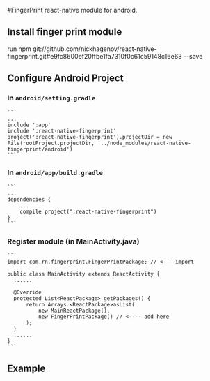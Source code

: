 #FingerPrint react-native module for android.

## Install finger print module
   run npm git://github.com/nickhagenov/react-native-fingerprint.git#e9fc8600ef20ffbe1fa7310f0c61c59148c16e63 --save

## Configure Android Project
### In `android/setting.gradle`

    ```
    ...
    include ':app'
    include ':react-native-fingerprint'
    project(':react-native-fingerprint').projectDir = new File(rootProject.projectDir, '../node_modules/react-native-fingerprint/android')
    ```

### In `android/app/build.gradle`

    ```
    ...
    dependencies {
        ...
        compile project(":react-native-fingerprint")
    }
    ```

### Register module (in MainActivity.java)

    ```
    import com.rn.fingerprint.FingerPrintPackage; // <--- import

    public class MainActivity extends ReactActivity {
      ......

      @Override
      protected List<ReactPackage> getPackages() {
          return Arrays.<ReactPackage>asList(
              new MainReactPackage(),
              new FingerPrintPackage() // <---- add here
          );
      }
      ......
    }
    ```
## Example